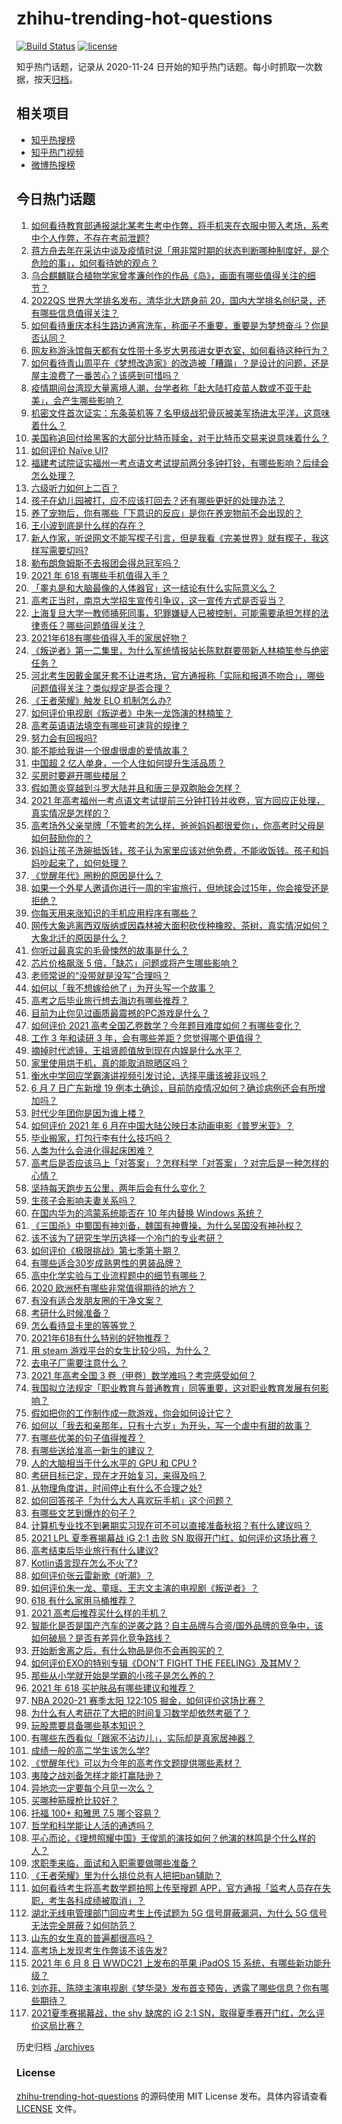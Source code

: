 # zhihu-trending-hot-questions

[![Build Status](https://github.com/justjavac/zhihu-trending-hot-questions/workflows/ci/badge.svg?branch=master)](https://github.com/justjavac/zhihu-trending-hot-questions/actions)
[![license](https://img.shields.io/github/license/justjavac/zhihu-trending-hot-questions)](https://github.com/justjavac/zhihu-trending-hot-questions/blob/master/LICENSE)

知乎热门话题，记录从 2020-11-24 日开始的知乎热门话题。每小时抓取一次数据，按天[归档](./archives)。

## 相关项目

- [知乎热搜榜](https://github.com/justjavac/zhihu-trending-top-search)
- [知乎热门视频](https://github.com/justjavac/zhihu-trending-hot-video)
- [微博热搜榜](https://github.com/justjavac/weibo-trending-hot-search)

## 今日热门话题

<!-- BEGIN -->
<!-- 最后更新时间 Wed Jun 09 2021 12:24:23 GMT+0800 (China Standard Time) -->

1. [如何看待教育部通报湖北某考生考中作弊，将手机夹在衣服中带入考场，系考中个人作弊，不存在考前泄题?](https://www.zhihu.com/question/463998872)
2. [蒋方舟去年在采访中谈及疫情时说「用非常时期的状态判断哪种制度好，是个危险的事」，如何看待她的观点？](https://www.zhihu.com/question/463907909)
3. [乌合麒麟联合植物学家曾孝濂创作的作品《岛》，画面有哪些值得关注的细节？](https://www.zhihu.com/question/463946010)
4. [2022QS 世界大学排名发布，清华北大跻身前
   20，国内大学排名创纪录，还有哪些信息值得关注？](https://www.zhihu.com/question/463988313)
5. [如何看待重庆本科生路边通宵洗车，称面子不重要，重要是为梦想奋斗？你是否认同？](https://www.zhihu.com/question/463828183)
6. [网友称游泳馆每天都有女性带十多岁大男孩进女更衣室，如何看待这种行为？](https://www.zhihu.com/question/463887838)
7. [如何看待青山周平在《梦想改造家》的改造被「糟蹋」？是设计的问题，还是屋主浪费了一番苦心？该感到可惜吗？](https://www.zhihu.com/question/462730740)
8. [疫情期间台湾现大量离境人潮，台学者称「赴大陆打疫苗人数或不亚于赴美」，会产生哪些影响？](https://www.zhihu.com/question/463915254)
9. [机密文件首次证实：东条英机等 7
   名甲级战犯骨灰被美军扬进太平洋，这意味着什么？](https://www.zhihu.com/question/463707211)
10. [美国称追回付给黑客的大部分比特币赎金，对于比特币交易来说意味着什么？](https://www.zhihu.com/question/463845692)
11. [如何评价 Naïve UI?](https://www.zhihu.com/question/463736268)
12. [福建考试院证实福州一考点语文考试提前两分多钟打铃，有哪些影响？后续会怎么处理？](https://www.zhihu.com/question/463943012)
13. [六级听力如何上二百？](https://www.zhihu.com/question/361688103)
14. [孩子在幼儿园被打，应不应该打回去？还有哪些更好的处理办法？](https://www.zhihu.com/question/462300016)
15. [养了宠物后，你有哪些「下意识的反应」是你在养宠物前不会出现的？](https://www.zhihu.com/question/461963889)
16. [王小波到底是什么样的存在？](https://www.zhihu.com/question/27333174)
17. [新人作家，听说网文不能写楔子引言，但是我看《完美世界》就有楔子，我这样写需要切吗?](https://www.zhihu.com/question/463814502)
18. [勒布朗詹姆斯不去报团会得总冠军吗？](https://www.zhihu.com/question/454555704)
19. [2021 年 618 有哪些手机值得入手？](https://www.zhihu.com/question/457255298)
20. [「睾丸是和大脑最像的人体器官」这一结论有什么实际意义么？](https://www.zhihu.com/question/463156456)
21. [高考正当时，南京大学招生宣传引争议，这一宣传方式是否妥当？](https://www.zhihu.com/question/463702038)
22. [上海复旦大学一教师捅死同事，犯罪嫌疑人已被控制，可能需要承担怎样的法律责任？哪些问题值得关注？](https://www.zhihu.com/question/463773359)
23. [2021年618有哪些值得入手的家居好物？](https://www.zhihu.com/question/460447642)
24. [《叛逆者》第一二集里，为什么军统情报站长陈默群要带新人林楠笙参与绝密任务？](https://www.zhihu.com/question/463747393)
25. [河北考生因戴金属牙套不让进考场，官方通报称「实际和报道不吻合」，哪些问题值得关注？类似规定是否合理？](https://www.zhihu.com/question/463806366)
26. [《王者荣耀》触发 ELO 机制怎么办?](https://www.zhihu.com/question/341453743)
27. [如何评价电视剧《叛逆者》中朱一龙饰演的林楠笙？](https://www.zhihu.com/question/463814765)
28. [高考英语语法填空有哪些可速背的规律？](https://www.zhihu.com/question/20972652)
29. [努力会有回报吗?](https://www.zhihu.com/question/463349335)
30. [能不能给我讲一个很虐很虐的爱情故事？](https://www.zhihu.com/question/361817732)
31. [中国超 2 亿人单身，一个人住如何提升生活品质？](https://www.zhihu.com/question/455461691)
32. [买房时要避开哪些楼层？](https://www.zhihu.com/question/447920355)
33. [假如萧炎穿越到斗罗大陆并且和唐三是双胞胎会怎样？](https://www.zhihu.com/question/462157366)
34. [2021
    年高考福州一考点语文考试提前三分钟打铃并收卷，官方回应正处理，真实情况是怎样的？](https://www.zhihu.com/question/463603842)
35. [高考场外父亲举牌「不管考的怎么样，爸爸妈妈都很爱你」，你高考时父母是如何鼓励你的？](https://www.zhihu.com/question/463920865)
36. [妈妈让孩子洗碗抵饭钱，孩子认为家里应该对他免费，不能收饭钱。孩子和妈妈吵起来了，如何处理？](https://www.zhihu.com/question/463356821)
37. [《觉醒年代》圈粉的原因是什么？](https://www.zhihu.com/question/460648920)
38. [如果一个外星人邀请你进行一周的宇宙旅行，但地球会过15年，你会接受还是拒绝？](https://www.zhihu.com/question/463336626)
39. [你每天用来涨知识的手机应用程序有哪些？](https://www.zhihu.com/question/22043338)
40. [网传大象逃离西双版纳或因森林被大面积砍伐种橡胶、茶树，真实情况如何？大象北迁的原因是什么？](https://www.zhihu.com/question/463575906)
41. [你听过最真实的毛骨悚然的故事是什么？](https://www.zhihu.com/question/458168131)
42. [芯片价格飙涨 5 倍，「缺芯」问题或将产生哪些影响？](https://www.zhihu.com/question/463574415)
43. [老师常说的“没带就是没写”合理吗？](https://www.zhihu.com/question/457033055)
44. [如何以「我不想嫁给他了」为开头写一个故事？](https://www.zhihu.com/question/450473110)
45. [高考之后毕业旅行想去海边有哪些推荐？](https://www.zhihu.com/question/459020761)
46. [目前为止你见过画质最震撼的PC游戏是什么？](https://www.zhihu.com/question/334549140)
47. [如何评价 2021
    高考全国乙卷数学？今年题目难度如何？有哪些变化？](https://www.zhihu.com/question/463681824)
48. [工作 3 年和读研 3 年，会有哪些差距？您觉得哪个更值得？](https://www.zhihu.com/question/463621272)
49. [摘掉时代滤镜，王祖贤颜值放到现在内娱是什么水平？](https://www.zhihu.com/question/460820502)
50. [家里使用烘干机，真的能取消晾晒区吗？](https://www.zhihu.com/question/450607143)
51. [衡水中学回应学霸演讲视频引发讨论，选择平庸该被非议吗？](https://www.zhihu.com/question/462967509)
52. [6 月 7 日广东新增 19
    例本土确诊，目前防疫情况如何？确诊病例还会有所增加吗？](https://www.zhihu.com/question/463806780)
53. [时代少年团你是因为谁上楼？](https://www.zhihu.com/question/463419353)
54. [如何评价 2021 年 6
    月在中国大陆公映日本动画电影《普罗米亚》？](https://www.zhihu.com/question/462217273)
55. [毕业搬家，打包行李有什么技巧吗？](https://www.zhihu.com/question/462408502)
56. [人类为什么会进化得起床困难？](https://www.zhihu.com/question/463105583)
57. [高考后是否应该马上「对答案」？怎样科学「对答案」？对完后是一种怎样的心情？](https://www.zhihu.com/question/463614773)
58. [坚持每天跑步五公里，两年后会有什么变化？](https://www.zhihu.com/question/418315082)
59. [生孩子会影响夫妻关系吗？](https://www.zhihu.com/question/369792300)
60. [在国内华为的鸿蒙系统能否在 10 年内替换 Windows
    系统？](https://www.zhihu.com/question/462366986)
61. [《三国杀》中蜀国有神刘备，魏国有神曹操，为什么吴国没有神孙权？](https://www.zhihu.com/question/463422109)
62. [该不该为了研究生学历选择一个冷门的专业考研？](https://www.zhihu.com/question/458850143)
63. [如何评价《极限挑战》第七季第十期？](https://www.zhihu.com/question/463503577)
64. [有哪些适合30岁成熟男性的男装品牌？](https://www.zhihu.com/question/265777777)
65. [高中化学实验与工业流程题中的细节有哪些？](https://www.zhihu.com/question/383773565)
66. [2020 欧洲杯有哪些非常值得期待的地方？](https://www.zhihu.com/question/463813116)
67. [有没有适合发朋友圈的干净文案？](https://www.zhihu.com/question/427302918)
68. [考研什么时候准备？](https://www.zhihu.com/question/46869085)
69. [怎么看待显卡里的等等党？](https://www.zhihu.com/question/448323212)
70. [2021年618有什么特别的好物推荐？](https://www.zhihu.com/question/461478895)
71. [用 steam 游戏平台的女生比较少吗，为什么？](https://www.zhihu.com/question/451787400)
72. [去电子厂需要注意什么？](https://www.zhihu.com/question/455726048)
73. [2021 年高考全国 3 卷（甲卷）数学难吗？考完感受如何？](https://www.zhihu.com/question/463705913)
74. [我国拟立法规定「职业教育与普通教育」同等重要，这对职业教育发展有何影响？](https://www.zhihu.com/question/463692657)
75. [假如把你的工作制作成一款游戏，你会如何设计它？](https://www.zhihu.com/question/462775862)
76. [如何以「我去和亲那年，只有十六岁」为开头，写一个虐中有甜的故事？](https://www.zhihu.com/question/437988845)
77. [有哪些优美的句子值得推荐？](https://www.zhihu.com/question/459600599)
78. [有哪些送给准高一新生的建议？](https://www.zhihu.com/question/49779691)
79. [人的大脑相当于什么水平的 GPU 和 CPU ?](https://www.zhihu.com/question/404006982)
80. [考研目标已定，现在才开始复习，来得及吗？](https://www.zhihu.com/question/463136813)
81. [从物理角度讲，时间停止有什么不合理之处?](https://www.zhihu.com/question/463532554)
82. [如何回答孩子「为什么大人喜欢玩手机」这个问题？](https://www.zhihu.com/question/447361406)
83. [有哪些文艺到爆炸的句子？](https://www.zhihu.com/question/308829198)
84. [计算机专业找不到暑期实习现在可不可以直接准备秋招？有什么建议吗？](https://www.zhihu.com/question/459194394)
85. [2021 LPL 夏季赛揭幕战 iG 2:1 击败 SN
    取得开门红，如何评价这场比赛？](https://www.zhihu.com/question/463732484)
86. [高考结束后毕业旅行有什么建议?](https://www.zhihu.com/question/459962607)
87. [Kotlin语言现在怎么不火了?](https://www.zhihu.com/question/461471019)
88. [如何评价张云雷新歌《听潮》？](https://www.zhihu.com/question/463789122)
89. [如何评价朱一龙、童瑶、王志文主演的电视剧《叛逆者》？](https://www.zhihu.com/question/388601614)
90. [618 有什么家用马桶推荐？](https://www.zhihu.com/question/280899557)
91. [2021 高考后推荐买什么样的手机？](https://www.zhihu.com/question/460386683)
92. [智能化是否是国产汽车的逆袭之路？自主品牌与合资/国外品牌的竞争中，该如何破局？是否有差异化竞争路线？](https://www.zhihu.com/question/436854466)
93. [开始断舍离之后，有什么物品是你不会再购买的？](https://www.zhihu.com/question/457895008)
94. [如何评价EXO的特别专辑《DON'T FIGHT THE
    FEELING》及其MV？](https://www.zhihu.com/question/458831246)
95. [那些从小学就开始是学霸的小孩子是怎么养的？](https://www.zhihu.com/question/427567462)
96. [2021 年 618 买护肤品有哪些建议和推荐？](https://www.zhihu.com/question/397144646)
97. [NBA 2020-21 赛季太阳 122:105
    掘金，如何评价这场比赛？](https://www.zhihu.com/question/463814681)
98. [为什么有人考研花了大把的时间复习数学却依然考砸了？](https://www.zhihu.com/question/390760713)
99. [玩股票要具备哪些基本知识？](https://www.zhihu.com/question/19807409)
100. [有哪些东西看似「跟家不沾边儿」，实际却是真家居神器？](https://www.zhihu.com/question/454606011)
101. [成绩一般的高二学生该怎么学?](https://www.zhihu.com/question/463170914)
102. [《觉醒年代》可以为今年的高考作文题提供哪些素材？](https://www.zhihu.com/question/463608592)
103. [夷陵之战刘备怎样才能打赢陆逊？](https://www.zhihu.com/question/463713654)
104. [异地恋一定要每个月见一次么？](https://www.zhihu.com/question/459310231)
105. [买哪种筋膜枪比较好？](https://www.zhihu.com/question/376327980)
106. [托福 100+ 和雅思 7.5 哪个容易？](https://www.zhihu.com/question/26489793)
107. [哲学和科学能让人活的通透吗？](https://www.zhihu.com/question/463258300)
108. [平心而论，《理想照耀中国》王俊凯的演技如何？他演的林鸣是个什么样的人？](https://www.zhihu.com/question/463762791)
109. [求职季来临，面试和入职需要做哪些准备？](https://www.zhihu.com/question/462924309)
110. [《王者荣耀》里为什么排位总有人把把ban辅助？](https://www.zhihu.com/question/461168119)
111. [如何看待考生将高考数学题拍照上传至搜题
     APP，官方通报「监考人员存在失职，考生各科成绩被取消」？](https://www.zhihu.com/question/463826989)
112. [湖北无线电管理部门回应考生上传试题为 5G 信号屏蔽漏洞，为什么 5G
     信号无法完全屏蔽？如何防范？](https://www.zhihu.com/question/463853973)
113. [山东的女生真的普遍都很高吗？](https://www.zhihu.com/question/389402145)
114. [高考场上发现考生作弊该不该告发?](https://www.zhihu.com/question/463567379)
115. [2021 年 6 月 8 日 WWDC21 上发布的苹果 iPadOS 15
     系统，有哪些新功能升级？](https://www.zhihu.com/question/463792155)
116. [刘亦菲、陈晓主演电视剧《梦华录》发布首支预告，透露了哪些信息？你有哪些期待？](https://www.zhihu.com/question/463707226)
117. [2021夏季赛揭幕战，the shy 缺席的 iG 2:1
     SN，取得夏季赛开门红，怎么评价这局比赛？](https://www.zhihu.com/question/463714199)

<!-- END -->

历史归档 [./archives](./archives)

### License

[zhihu-trending-hot-questions](https://github.com/justjavac/zhihu-trending-hot-questions)
的源码使用 MIT License 发布。具体内容请查看 [LICENSE](./LICENSE) 文件。
